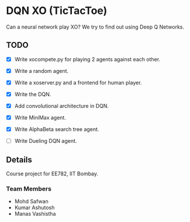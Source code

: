 # DQN XO (TicTacToe)

Can a neural network play XO? We try to find out using Deep Q Networks.

## TODO
- [x] Write xocompete.py for playing 2 agents against each other.
- [x] Write a random agent.
- [x] Write  a xoserver.py and a frontend for human player.
- [x] Write the DQN.
- [x] Add convolutional architecture in DQN.
- [x] Write MiniMax agent.
- [x] Write AlphaBeta search tree agent.
- [ ] Write Dueling DQN agent.


## Details
Course project for EE782, IIT Bombay.

### Team Members
- Mohd Safwan
- Kumar Ashutosh
- Manas Vashistha
